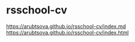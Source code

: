 # rsschool-cv
https://arubtsova.github.io/rsschool-cv/index.md
https://arubtsova.github.io/rsschool-cv/index.html